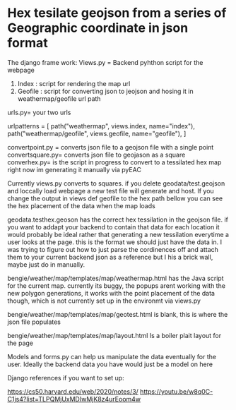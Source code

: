 # Hex tesilate geojson from a series of Geographic coordinate in json format
The django frame work:
Views.py = Backend pyhthon script for the webpage
  1. Index : script for rendering the map url
  2. Geofile : script for converting json to jeojson and hosing it in weathermap/geofile url path

urls.py= your two urls

urlpatterns = [
    path("weathermap", views.index, name="index"),   
    path("weathermap/geofile", views.geofile, name="geofile"),
]

convertpoint.py = converts json file to a geojson file with a single point
convertsquare.py= converts json file to geojason as a square
converhex.py= is the script in progress to convert to a tessilated hex map right now im generating it manually via pyEAC

Currently views.py converts to squares. if you delete geodata/test.geojson and loccally load webpage a new test file will generate and host.
If you change the output in views def geofile to the hex path bellow you can see the hex placement of the data when the map loads


geodata.testhex.geoson has the correct hex tessilation in the geojson file. if you want to addapt your backend to contain that data for each location it would probably be ideal rather that generating a new tessilation everytime a user looks at the page. this is the format we should just have the data in. I was trying to figure out how to just parse the cordinences off and attach them to your current backend json as a reference but I his a brick wall, maybe just do in manually.

bengie/weather/map/templates/map/weathermap.html
has the Java script for the current map. currently its buggy, the popups arent working with the new polygon generations, it works with the point placement of the data though, which is not currently set up in the environmt via views.py

bengie/weather/map/templates/map/geotest.html
is blank, this is where the json file populates

bengie/weather/map/templates/map/layout.html
Is a boiler plait layout for the page

Models and forms.py can help us manipulate the data eventually for the user. Ideally the backend data you have would just be a model on here

Django references if you want to set up:

https://cs50.harvard.edu/web/2020/notes/3/
https://youtu.be/w8q0C-C1js4?list=TLPQMjUxMDIwMjK8z4urEoom4w

